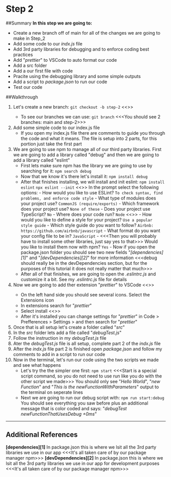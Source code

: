 # Step 2

##Summary
**In this step we are going to:**

- Create a new branch off of main for all of the changes we are going to make in Step_2
- Add some code to our _indx.js_ file
- Add 3rd party libraries for debugging and to enforce coding best practices
- Add "_prettier_" to VSCode to auto format our code
- Add a src folder
- Add a our first file with code
- Pracite using the debugging library and some simple outputs
- Add a script to _package.json_ to run our code
- Test our code

##Walkthrough

1. Let's create a new branch: `git checkout -b step-2` <<<Now all of the changes we will be making will only be on this step-2 branch>>>
   - To see our branches we can use: `git branch` <<<You should see 2 branches: main and step-2>>>
2. Add some simple code to our index.js file
   - If you open my index.js file there are comments to guide you through the code and what it means. The file is setup into 2 parts, for this portion just take the first part
3. We are going to use npm to manage all of our third party libraries. First we are going to add a library called "debug" and then we are going to add a library called "eslint"
   - First lets make sure npm has the library we are going to use by searching for it: `npm search debug`
   - Now that we know it's there let's install it: `npm install debug`
   - After that finishes installing, we will install and init eslint:
     `npm install eslint`
     `npx eslint --init` <<<This starts a prompt to initialize eslint>>>
     In the prompt select the following options: - How would you like to use ESLint? `To check syntax, find problems, and enforce code style` - What type of modules does your project use? `CommonJS (require/exports)` - Which framework does your project use? `None of these` - Does your project use TypeScript? `No` - Where does your code run? `Node` <<<You can select and deselect options using the spacebar>>> - How would you like to define a style for your project? `Use a popular style guide` - Which style guide do you want to follow? `Airbnb: https://github.com/airbnb/javascript` - What format do you want your config file to be in? `JavaScript` - <<<Then you will probably have to install some other libraries, just say yes to that>>> Would you like to install them now with npm? `Yes` - Now if you open the package.json folder you should see two new fields "_[dependencies][1]_" and "_[devDependencies][2]_" for more information <<<debug should really be in the devDependencies section, but for the purposes of this tutorial it does not really matter that much>>>
   - After all of that finishes, we are going to open the _.eslintrc.js_ and customize it a bit. See my _.eslintrc.js_ file for details
4. Now we are going to add ther extension "_prettier_" to VSCode <<<prettier just auto formats code before you save. This will help out a lot when you start getting a lot of code>>>
   - On the left hand side you should see several icons. Select the Extensions icon
   - In extensions search for "_prettier_"
   - Select install <<<You might have to reopen VSCode for the changes to take effect>>>
   - After it's installed you can change settings for "_prettier_" in Code > Prefferences > Settings > and then search for "_prettier_"
5. Once that is all setup let's create a folder called "_src_"
6. In the _src_ folder lets add a file called "_debugTest.js_"
7. Follow the instruction in my _debugTest.js_ file
8. Ater the _debugTest.js_ file is all setup, complete part 2 of the _indx.js_ file
9. After the _indx.js_ file part 2 is finished open _package.json_ and follow my comments to add in a script to run our code
10. Now in the terminal, let's run our code using the two scripts we made and see what happens
    - Let's try the the simpler one first: `npm start` <<<Start is a special script command, so you do not need to use run like you do with the other script we made>>>
      You should only see "_Hello World_", "_new Function_" and "_This is the newFunctionWithParameters_" output to the terminal on seperate lines
    - Next we are going to run our debug script with: `npm run start:debug`
      You should see everything you saw before plus an additional message that is color coded and says: "_debugTest newFunctionThatUsesDebug +0ms_"

---

## Additional References

**[dependencies][1]** In package.json this is where we lsit all the 3rd party libraries we use in our app <<<It's all taken care of by our package manager npm>>>
**[devDependencies][2]** In package.json this is where we lsit all the 3rd party libraries we use in our app for development purposes <<<It's all taken care of by our package manager npm>>>
